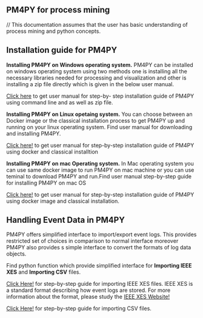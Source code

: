 ## PM4PY for process mining 
// This documentation assumes that the user has basic understanding of process mining and python concepts.


  ## Installation guide for PM4PY 

 __Installing PM4PY on Windows operating system.__
  PM4PY can be installed on windows operating system using two methods one is installing all the necessary libraries needed for processing and visualization and other is installing a zip file directly which is given in the below user manual.

  [Click here](pm4pywindows.pdf) to get user manual for step-by- step installation guide of PM4PY using command line and as well as zip file.

 __Installing PM4PY on Linux opetaing system.__
  You can choose between an Docker image or the classical installation process to get PM4PY up and running on your linux operating system. Find user manual for downloading and installing PM4PY.
  
  [Click here!](pm4pyLinux.pdf) to get user manual for step-by-step installation guide of PM4PY using docker and classical installtion
  
  __Installing PM4PY on mac Operating system.__
   In Mac operating system you can use same docker image to run PM4PY on mac machine or you can use teminal to download PM4PY and run.Find user manual step-by-step guide for installing PM4PY on mac OS
   
   [Click here!](pm4pymacos.pdf) to get user manual for step-by-step installation guide of PM4PY using docker image and classical installation.
   

## Handling Event Data in PM4PY

  PM4PY offers simplified interface to import/export event logs. This provides restricted set of choices in comparison to normal interface moreover PM4PY also provides s simple interface to convert the formats of log data objects.
  
  Find python function which provide simplified interface for __Importing IEEE XES__ and __Importing CSV__ files. 
   
   [Click Here!](pm4pyimportieeexes.pdf) for step-by-step guide for importing IEEE XES files.
   IEEE XES is a standard format describing how event logs are stored. For more information about the format, please study the [IEEE XES Website!](http://www.xes-standard.org/)
   
   [Click Here!](pm4pyimportcsv.pdf) for step-by-step guide for importing CSV files.
   
